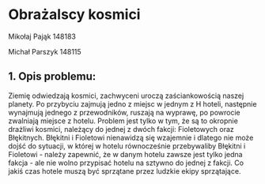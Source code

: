 # Obrażalscy kosmici
Mikołaj Pająk 148183

Michał Parszyk 148115
## 1. Opis problemu:
Ziemię odwiedzają kosmici, zachwyceni uroczą zaściankowością naszej planety. Po przybyciu zajmują jedno z miejsc w jednym z H hoteli, następnie wynajmują jednego z przewodników, ruszają na wyprawę, po powrocie zwalniają miejsce z hotelu. Problem jest tylko w tym, że są to okropnie drażliwi kosmici, należący do jednej z dwóch fakcji: Fioletowych oraz Błękitnych. Błękitni i Fioletowi nienawidzą się wzajemnie i dlatego nie może dojść do sytuacji, w której w hotelu równocześnie przebywaliby Błękitni i Fioletowi - należy zapewnić, że w danym hotelu zawsze jest tylko jedna fakcja - ale nie wolno przypisać hotelu na sztywno do jednej z fakcji. Co jakiś czas hotele muszą być sprzątane przez ludzkie ekipy sprzątające.
